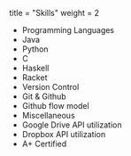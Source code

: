 
title = "Skills"
weight = 2


* Programming Languages
 * Java
 * Python
 * C
 * Haskell
 * Racket
* Version Control
 * Git & Github
 * Github flow model
* Miscellaneous
 * Google Drive API utilization
 * Dropbox API utilization
 * A+ Certified
